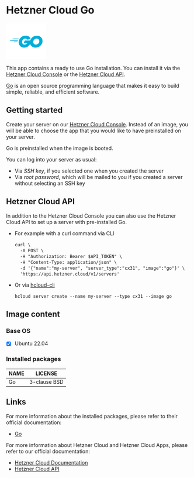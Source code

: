 # Hetzner Cloud Go

<img src="images/go-logo.png" height="97px">

This app contains a ready to use Go installation.
You can install it via the [Hetzner Cloud Console](https://console.hetzner.cloud) or the [Hetzner Cloud API](https://docs.hetzner.cloud/#servers-create-a-server).

[Go](https://go.dev/) is an open source programming language that makes it easy to build simple, reliable, and efficient software.

## Getting started

Create your server on our [Hetzner Cloud Console](https://console.hetzner.cloud). Instead of an image, you will be able to choose the app that you would like to have preinstalled on your server.

Go is preinstalled when the image is booted.

You can log into your server as usual:

- Via _SSH key_, if you selected one when you created the server
- Via _root password_, which will be mailed to you if you created a server without selecting an SSH key

## Hetzner Cloud API

In addition to the Hetzner Cloud Console you can also use the Hetzner Cloud API to set up a server with pre-installed Go.

- For example with a curl command via CLI

  ```
  curl \
  	-X POST \
  	-H "Authorization: Bearer $API_TOKEN" \
  	-H "Content-Type: application/json" \
  	-d '{"name":"my-server", "server_type":"cx31", "image":"go"}' \
  	'https://api.hetzner.cloud/v1/servers'
  ```

- Or via [hcloud-cli](https://github.com/hetznercloud/cli)

  ```
  hcloud server create --name my-server --type cx31 --image go
  ```

## Image content

### Base OS

- [x] Ubuntu 22.04

### Installed packages

| NAME | LICENSE      |
| ---- | ------------ |
| Go   | 3-clause BSD |

## Links

For more information about the installed packages, please refer to their official documentation:

- [Go](https://go.dev/)

For more information about Hetzner Cloud and Hetzner Cloud Apps, please refer to our official documentation:

- [Hetzner Cloud Documentation](https://docs.hetzner.com/cloud/)
- [Hetzner Cloud API](https://docs.hetzner.cloud/)
